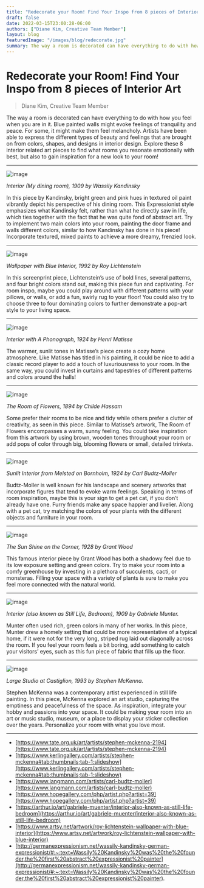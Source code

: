 ```yaml
---
title: "Redecorate your Room! Find Your Inspo from 8 pieces of Interior Art"
draft: false
date: 2022-03-15T23:00:28-06:00
authors: ["Diane Kim, Creative Team Member"]
layout: blog
featuredImage: "/images/blog/redecorate.jpg"
summary: The way a room is decorated can have everything to do with how you feel when you are in it. Blue painted walls might evoke feelings of tranquility and peace. For some, it might make them feel melancholy. Artists have been able to express the different types of beauty and feelings that are brought on from colors, shapes, and designs in interior design. Explore these 8 interior related art pieces to find what rooms you resonate emotionally with best, but also to gain inspiration for a new look to your room!
---
```


# Redecorate your Room! Find Your Inspo from 8 pieces of Interior Art
> Diane Kim, Creative Team Member

The way a room is decorated can have everything to do with how you feel when you are in it. Blue painted walls might evoke feelings of tranquility and peace. For some, it might make them feel melancholy. Artists have been able to express the different types of beauty and feelings that are brought on from colors, shapes, and designs in interior design. Explore these 8 interior related art pieces to find what rooms you resonate emotionally with best, but also to gain inspiration for a new look to your room!

---

![image](/images/blog/post/redecorate/1.jpg#blog)

 _Interior (My dining room), 1909 by Wassily Kandinsky_

In this piece by Kandinsky, bright green and pink hues in textured oil paint vibrantly depict his perspective of his dining room. This Expressionist style emphasizes what Kandinsky felt, rather than what he directly saw in life, which ties together with the fact that he was quite fond of abstract art. Try to implement two main colors into your room, painting the door frame and walls different colors, similar to how Kandinsky has done in his piece! Incorporate textured, mixed paints to achieve a more dreamy, frenzied look.

---

![image](/images/blog/post/redecorate/2.jpg#blog)

_Wallpaper with Blue Interior, 1992 by Roy Lichtenstein_

In this screenprint piece, Lichtenstein’s use of bold lines, several patterns, and four bright colors stand out, making this piece fun and captivating. For room inspo, maybe you could play around with different patterns with your pillows, or walls, or add a fun, swirly rug to your floor! You could also try to choose three to four dominating colors to further demonstrate a pop-art style to your living space.

---

![image](/images/blog/post/redecorate/3.jpg#blog)

_Interior with A Phonograph, 1924 by Henri Matisse_

The warmer, sunlit tones in Matisse’s piece create a cozy home atmosphere. Like Matisse has titled in his painting, it could be nice to add a classic record player to add a touch of luxuriousness to your room. In the same way, you could invest in curtains and tapestries of different patterns and colors around the halls!

---

![image](/images/blog/post/redecorate/4.jpg#blog) 

_The Room of Flowers, 1894 by Childe Hassam_

Some prefer their rooms to be nice and tidy while others prefer a clutter of creativity, as seen in this piece. Similar to Matisse’s artwork, The Room of Flowers encompasses a warm, sunny feeling. You could take inspiration from this artwork by using brown, wooden tones throughout your room or add pops of color through big, blooming flowers or small, detailed trinkets.

---

![image](/images/blog/post/redecorate/5.jpg#blog)  

_Sunlit Interior from Melsted on Bornholm, 1924 by Carl Budtz-Moller_

Budtz-Moller is well known for his landscape and scenery artworks that incorporate figures that tend to evoke warm feelings. Speaking in terms of room inspiration, maybe this is your sign to get a pet cat, if you don’t already have one. Furry friends make any space happier and livelier. Along with a pet cat, try matching the colors of your plants with the different objects and furniture in your room.

---

![image](/images/blog/post/redecorate/6.jpg#blog) 

_The Sun Shine on the Corner, 1928 by Grant Wood_

This famous interior piece by Grant Wood has both a shadowy feel due to its low exposure setting and green colors. Try to make your room into a comfy greenhouse by investing in a plethora of succulents, cacti, or monsteras. Filling your space with a variety of plants is sure to make you feel more connected with the natural world.

---

![image](/images/blog/post/redecorate/7.jpg#blog)  

_Interior (also known as Still Life, Bedroom), 1909 by Gabriele Munter.&nbsp;_

Munter often used rich, green colors in many of her works. In this piece, Munter drew a homely setting that could be more representative of a typical home, if it were not for the very long, striped rug laid out diagonally across the room. If you feel your room feels a bit boring, add something to catch your visitors’ eyes, such as this fun piece of fabric that fills up the floor.

---

![image](/images/blog/post/redecorate/8.jpg#blog) 

_Large Studio at Castiglion, 1993 by Stephen McKenna._

Stephen McKenna was a contemporary artist experienced in still life painting. In this piece, McKenna explored an art studio, capturing the emptiness and peacefulness of the space. As inspiration, integrate your hobby and passions into your space. It could be making your room into an art or music studio, museum, or a place to display your sticker collection over the years. Personalize your room with what you love most.

---

*   [https://www.tate.org.uk/art/artists/stephen-mckenna-2194](https://www.tate.org.uk/art/artists/stephen-mckenna-2194)&nbsp;
*   [https://www.kerlingallery.com/artists/stephen-mckenna#tab:thumbnails;tab-1:slideshow](https://www.kerlingallery.com/artists/stephen-mckenna#tab:thumbnails;tab-1:slideshow)&nbsp;
*   [https://www.langmann.com/artists/carl-budtz-moller](https://www.langmann.com/artists/carl-budtz-moller)&nbsp;
*   [https://www.hopegallery.com/php/artist.php?artist=39](https://www.hopegallery.com/php/artist.php?artist=39)&nbsp;
*   [https://arthur.io/art/gabriele-muenter/interior-also-known-as-still-life-bedroom](https://arthur.io/art/gabriele-muenter/interior-also-known-as-still-life-bedroom)&nbsp;
*   [https://www.artsy.net/artwork/roy-lichtenstein-wallpaper-with-blue-interior](https://www.artsy.net/artwork/roy-lichtenstein-wallpaper-with-blue-interior)&nbsp;
*   [http://germanexpressionism.net/wassily-kandinsky-german-expressionist/#:~:text=Wassily%20Kandinsky%20was%20the%20founder,the%20first%20abstract%20expressionist%20painter](http://germanexpressionism.net/wassily-kandinsky-german-expressionist/#:~:text=Wassily%20Kandinsky%20was%20the%20founder,the%20first%20abstract%20expressionist%20painter).&nbsp;